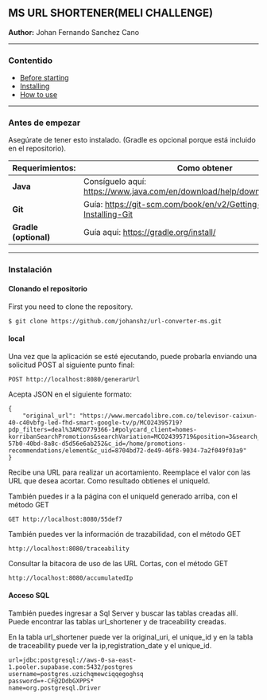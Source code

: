 ## **MS URL SHORTENER(MELI CHALLENGE)**

**Author:**  Johan Fernando Sanchez Cano
****
### **Contentido**

- [Before starting](#before-starting)
- [Installing](#installing)
- [How to use](#how-to-use)
****
### **Antes de empezar**

Asegúrate de tener esto instalado. (Gradle es opcional porque está incluido en el repositorio).

| **Requerimientos:**   | **Como obtener**                                                              |
|-----------------------|-------------------------------------------------------------------------------|
| **Java**              | Consíguelo aquí:  https://www.java.com/en/download/help/download_options.html |
| **Git**               | Guía: https://git-scm.com/book/en/v2/Getting-Started-Installing-Git           |
| **Gradle (optional)** | Guía aqui: https://gradle.org/install/                                        |

****
### **Instalación**

#### **Clonando el repositorio**
First you need to clone the repository.
```
$ git clone https://github.com/johanshz/url-converter-ms.git
```


#### **local**

Una vez que la aplicación se esté ejecutando, puede probarla enviando una solicitud POST al siguiente punto final:

```
POST http://localhost:8080/generarUrl
```

Acepta JSON en el siguiente formato:

```
{
    "original_url": "https://www.mercadolibre.com.co/televisor-caixun-40-c40vbfg-led-fhd-smart-google-tv/p/MCO24395719?pdp_filters=deal%3AMCO779366-1#polycard_client=homes-korribanSearchPromotions&searchVariation=MCO24395719&position=3&search_layout=grid&type=product&tracking_id=8f6fbc83-57b0-40bd-8a8c-d5d56e6ab252&c_id=/home/promotions-recommendations/element&c_uid=8704bd72-de49-46f8-9034-7a2f049f03a9"
}
```


Recibe una URL para realizar un acortamiento.
Reemplace el valor con las URL que desea acortar.
Como resultado obtienes el uniqueId.


También puedes ir a la página con el uniqueId generado arriba, con el método GET

```
GET http://localhost:8080/55def7
```

También puedes ver la información de trazabilidad, con el método GET

```
http://localhost:8080/traceability
```

Consultar la bitacora de uso de las URL Cortas, con el método GET

```
http://localhost:8080/accumulatedIp
```

#### **Acceso SQL**
También puedes ingresar a Sql Server y buscar las tablas creadas allí.
Puede encontrar las tablas url_shortener y de traceability creadas.

En la tabla url_shortener puede ver la original_uri, el unique_id y en la tabla de traceability puede ver la ip,registration_date y el unique_id.


```
url=jdbc:postgresql://aws-0-sa-east-1.pooler.supabase.com:5432/postgres
username=postgres.uzichqmewciqqegoghsq
password=+-CF@2DdbGXPPS*
name=org.postgresql.Driver
```



